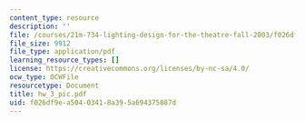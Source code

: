```yaml
---
content_type: resource
description: ''
file: /courses/21m-734-lighting-design-for-the-theatre-fall-2003/f026df9ea50403418a395a694375087d_hw_3_pic.pdf
file_size: 9912
file_type: application/pdf
learning_resource_types: []
license: https://creativecommons.org/licenses/by-nc-sa/4.0/
ocw_type: OCWFile
resourcetype: Document
title: hw_3_pic.pdf
uid: f026df9e-a504-0341-8a39-5a694375087d
---
```

